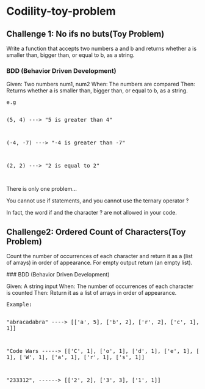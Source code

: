 # Codility-toy-problem

## Challenge 1: No ifs no buts(Toy Problem)

<P>Write a function that accepts two numbers a and b and returns whether a is smaller than, bigger than, or equal to b, as a string.</p>

### BDD (Behavior Driven Development)

<p>
Given: Two numbers num1, num2
When: The numbers are compared
Then: Returns whether a is smaller than, bigger than, or equal to b, as a string.
</p>
<pre>
e.g

(5, 4) ---> "5 is greater than 4"

(-4, -7) ---> "-4 is greater than -7"

(2, 2) ---> "2 is equal to 2"

</pre>
<p>
There is only one problem...

You cannot use if statements, and you cannot use the ternary operator ?

In fact, the word if and the character ? are not allowed in your code.

<p>

## Challenge2: Ordered Count of Characters(Toy Problem)

<p>Count the number of occurrences of each character and return it as a (list of arrays) in order of appearance. For empty output return (an empty list). </p>
### BDD (Behavior Driven Development)

<p>
Given: A string input
When: The number of occurrences of each character is counted
Then: Return it as a list of arrays in order of appearance. 
</p>
<pre>
Example:

"abracadabra" ----> [['a', 5], ['b', 2], ['r', 2], ['c', 1], ['d', 1]]

"Code Wars -----> [['C', 1], ['o', 1], ['d', 1], ['e', 1], [' ', 1], ['W', 1], ['a', 1], ['r', 1], ['s', 1]]

"233312", ------> [['2', 2], ['3', 3], ['1', 1]]

</pre>
